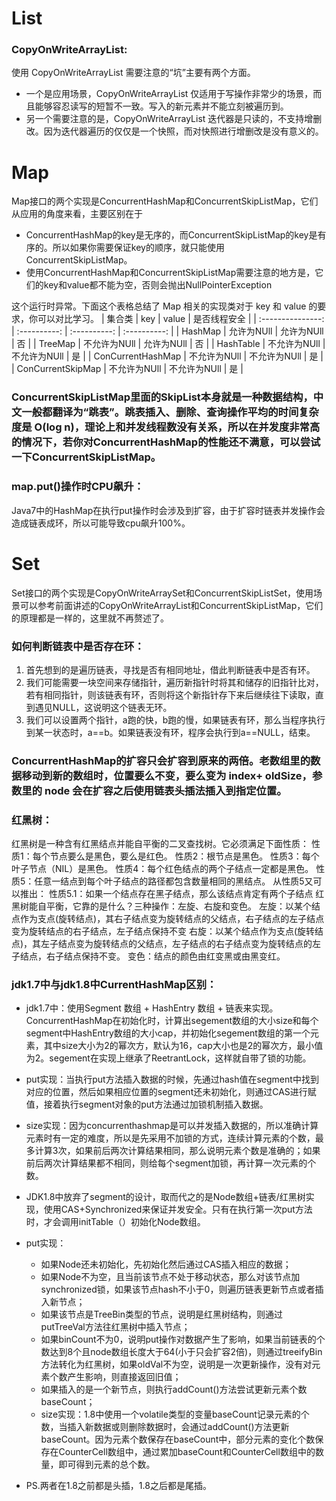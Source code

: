 # List
### CopyOnWriteArrayList:
使用 CopyOnWriteArrayList 需要注意的“坑”主要有两个方面。
- 一个是应用场景，CopyOnWriteArrayList 仅适用于写操作非常少的场景，而且能够容忍读写的短暂不一致。写入的新元素并不能立刻被遍历到。
- 另一个需要注意的是，CopyOnWriteArrayList 迭代器是只读的，不支持增删改。因为迭代器遍历的仅仅是一个快照，而对快照进行增删改是没有意义的。


# Map
Map接口的两个实现是ConcurrentHashMap和ConcurrentSkipListMap，它们从应用的角度来看，主要区别在于
- ConcurrentHashMap的key是无序的，而ConcurrentSkipListMap的key是有序的。所以如果你需要保证key的顺序，就只能使用ConcurrentSkipListMap。
- 使用ConcurrentHashMap和ConcurrentSkipListMap需要注意的地方是，它们的key和value都不能为空，否则会抛出NullPointerException

这个运行时异常。下面这个表格总结了 Map 相关的实现类对于 key 和 value 的要求，你可以对比学习。
|      集合类       |     key      |    value     | 是否线程安全 |
| :---------------: | :----------: | :----------: | :----------: |
|      HashMap      |  允许为NUll  |  允许为NUll  |      否      |
|      TreeMap      | 不允许为NUll |  允许为NUll  |      否      |
|     HashTable     | 不允许为NUll | 不允许为NUll |      是      |
| ConCurrentHashMap | 不允许为NUll | 不允许为NUll |      是      |
| ConCurrentSkipMap | 不允许为NUll | 不允许为NUll |      是      |


### ConcurrentSkipListMap里面的SkipList本身就是一种数据结构，中文一般都翻译为“跳表”。跳表插入、删除、查询操作平均的时间复杂度是 O(log n)，理论上和并发线程数没有关系，所以在并发度非常高的情况下，若你对ConcurrentHashMap的性能还不满意，可以尝试一下ConcurrentSkipListMap。

### map.put()操作时CPU飙升：
Java7中的HashMap在执行put操作时会涉及到扩容，由于扩容时链表并发操作会造成链表成环，所以可能导致cpu飙升100%。

# Set
Set接口的两个实现是CopyOnWriteArraySet和ConcurrentSkipListSet，使用场景可以参考前面讲述的CopyOnWriteArrayList和ConcurrentSkipListMap，它们的原理都是一样的，这里就不再赘述了。


### 如何判断链表中是否存在环：
1. 首先想到的是遍历链表，寻找是否有相同地址，借此判断链表中是否有环。
2. 我们可能需要一块空间来存储指针，遍历新指针时将其和储存的旧指针比对，若有相同指针，则该链表有环，否则将这个新指针存下来后继续往下读取，直到遇见NULL，这说明这个链表无环。
3. 我们可以设置两个指针，a跑的快，b跑的慢，如果链表有环，那么当程序执行到某一状态时，a==b。如果链表没有环，程序会执行到a==NULL，结束。

### ConcurrentHashMap的扩容只会扩容到原来的两倍。老数组里的数据移动到新的数组时，位置要么不变，要么变为 index+ oldSize，参数里的 node 会在扩容之后使用链表头插法插入到指定位置。

### 红黑树：
  红黑树是一种含有红黑结点并能自平衡的二叉查找树。它必须满足下面性质：
  性质1：每个节点要么是黑色，要么是红色。
  性质2：根节点是黑色。
  性质3：每个叶子节点（NIL）是黑色。
  性质4：每个红色结点的两个子结点一定都是黑色。
  性质5：任意一结点到每个叶子结点的路径都包含数量相同的黑结点。
  从性质5又可以推出：
    性质5.1：如果一个结点存在黑子结点，那么该结点肯定有两个子结点
  红黑树能自平衡，它靠的是什么？三种操作：左旋、右旋和变色。
    左旋：以某个结点作为支点(旋转结点)，其右子结点变为旋转结点的父结点，右子结点的左子结点变为旋转结点的右子结点，左子结点保持不变
    右旋：以某个结点作为支点(旋转结点)，其左子结点变为旋转结点的父结点，左子结点的右子结点变为旋转结点的左子结点，右子结点保持不变。
    变色：结点的颜色由红变黑或由黑变红。


### jdk1.7中与jdk1.8中CurrentHashMap区别：
 - jdk1.7中：使用Segment 数组 + HashEntry 数组 + 链表来实现。ConcurrentHashMap在初始化时，计算出segement数组的大小size和每个segment中HashEntry数组的大小cap，并初始化segement数组的第一个元素，其中size大小为2的幂次方，默认为16，cap大小也是2的幂次方，最小值为2。segement在实现上继承了ReetrantLock，这样就自带了锁的功能。
- put实现：当执行put方法插入数据的时候，先通过hash值在segment中找到对应的位置，然后如果相应位置的segment还未初始化，则通过CAS进行赋值，接着执行segment对象的put方法通过加锁机制插入数据。
- size实现：因为concurrenthashmap是可以并发插入数据的，所以准确计算元素时有一定的难度，所以是先采用不加锁的方式，连续计算元素的个数，最多计算3次，如果前后两次计算结果相同，那么说明元素个数是准确的；如果前后两次计算结果都不相同，则给每个segment加锁，再计算一次元素的个数。

 - JDK1.8中放弃了segment的设计，取而代之的是Node数组+链表/红黑树实现，使用CAS+Synchronized来保证并发安全。只有在执行第一次put方法时，才会调用initTable（）初始化Node数组。
- put实现：
    - 如果Node还未初始化，先初始化然后通过CAS插入相应的数据；
    - 如果Node不为空，且当前该节点不处于移动状态，那么对该节点加synchronized锁，如果该节点hash不小于0，则遍历链表更新节点或者插入新节点；
    - 如果该节点是TreeBin类型的节点，说明是红黑树结构，则通过putTreeVal方法往红黑树中插入节点；
    - 如果binCount不为0，说明put操作对数据产生了影响，如果当前链表的个数达到8个且node数组长度大于64(小于只会扩容2倍)，则通过treeifyBin方法转化为红黑树，如果oldVal不为空，说明是一次更新操作，没有对元素个数产生影响，则直接返回旧值；
    - 如果插入的是一个新节点，则执行addCount()方法尝试更新元素个数baseCount；
  - size实现：1.8中使用一个volatile类型的变量baseCount记录元素的个数，当插入新数据或则删除数据时，会通过addCount()方法更新baseCount。因为元素个数保存在baseCount中，部分元素的变化个数保存在CounterCell数组中，通过累加baseCount和CounterCell数组中的数量，即可得到元素的总个数。
- PS.两者在1.8之前都是头插，1.8之后都是尾插。
